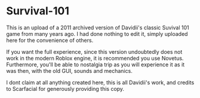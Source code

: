 # Survival-101

This is an upload of a 2011 archived version of Davidii's classic Suvival 101 game from many years ago. I had done nothing to edit it, simply uploaded here for the convenience of others.

If you want the full experience, since this version undoubtedly does not work in the modern Roblox engine, it is recommended you use Novetus. Furthermore, you'll be able to nostalgia trip as you will experience it as it was then, with the old GUI, sounds and mechanics. 

I dont claim at all anything created here, this is all Davidii's work, and credits to Scarfacial for generously providing this copy.
